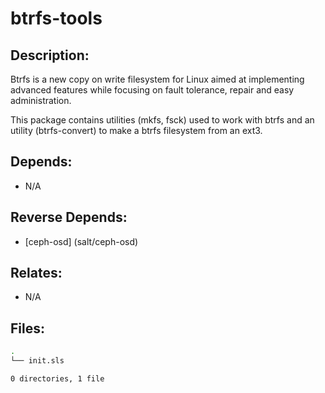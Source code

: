# btrfs-tools

## Description:

Btrfs is a new copy on write filesystem for Linux aimed at implementing advanced features while focusing on fault tolerance, repair and easy administration.

This package contains utilities (mkfs, fsck) used to work with btrfs and an utility (btrfs-convert) to make a btrfs filesystem from an ext3.

## Depends:

  -  N/A

## Reverse Depends:

  -  [ceph-osd] (salt/ceph-osd)

## Relates:

  -  N/A

## Files:

```bash
.
└── init.sls

0 directories, 1 file
```
